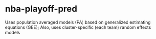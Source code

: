 # nba-playoff-pred
Uses population averaged models (PA) based on generalized estimating equations (GEE); Also, uses cluster-specific (each team) random effects models 
